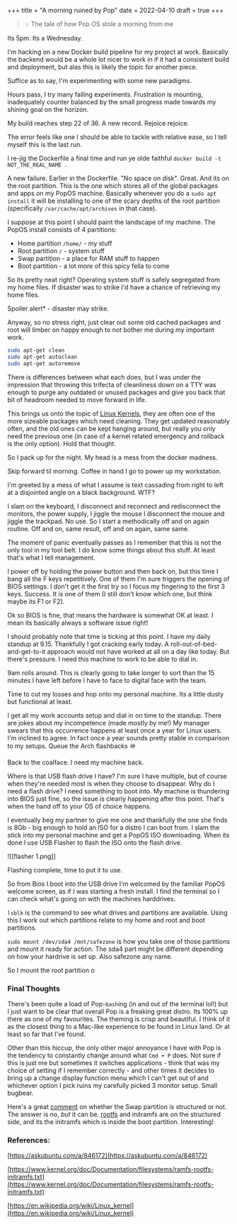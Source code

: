 +++
title = "A morning ruined by Pop"
date = 2022-04-10
draft = true
+++

> 💡 The tale of how Pop OS stole a morning from me

Its 5pm. Its a Wednesday.

I'm hacking on a new Docker build pipeline for my project at work. Basically the backend would be a whole lot nicer to work in if it had a consistent build and deployment, but alas this is likely the topic for another piece.

Suffice as to say, I'm experimenting with some new paradigms.

Hours pass, I try many failing experiments. Frustration is mounting, inadequately counter balanced by the small progress made towards my shining goal on the horizon.

My build reaches step 22 of 36. A new record. Rejoice rejoice.

The error feels like one I should be able to tackle with relative ease, so I tell myself this is the last run.

I re-jig the Dockerfile a final time and run ye olde faithful `docker build -t NOT_THE_REAL_NAME .`

A new failure. Earlier in the Dockerfile. "No space on disk". Great. And its on the root partition. This is the one which stores all of the global packages and apps on my PopOS machine. Basically whenever you do a `sudo apt install` it will be installing to one of the scary depths of the root partition (specifically `/var/cache/apt/archives` in that case).

I suppose at this point I should paint the landscape of my machine. The PopOS install consists of 4 partitions:

- Home partition `/home/` - my stuff
- Root partition `/` - system stuff
- Swap partition - a place for RAM stuff to happen
- Boot partition - a lot more of this spicy fella to come

So its pretty neat right? Operating system stuff is safely segregated from my home files. If disaster was to strike I'd have a chance of retrieving my home files.

Spoiler alert\* - disaster may strike.

Anyway, so no stress right, just clear out some old cached packages and root will limber on happy enough to not bother me during my important work.

```bash
sudo apt-get clean
sudo apt-get autoclean
sudo apt-get autoremove
```

There is differences between what each does, but I was under the impression that throwing this trifecta of cleanliness down on a TTY was enough to purge any outdated or unused packages and give you back that bit of headroom needed to move forward in life.

This brings us onto the topic of [Linux Kernels](https://en.wikipedia.org/wiki/Linux_kernel), they are often one of the more sizeable packages which need cleaning. They get updated reasonably often, and the old ones can be kept hanging around, but really you only need the previous one (in case of a kernel related emergency and rollback is the only option). Hold that thought.

So I pack up for the night. My head is a mess from the docker madness.

Skip forward til morning. Coffee in hand I go to power up my workstation.

I'm greeted by a mess of what I assume is text cassading from right to left at a disjointed angle on a black background. WTF?

I slam on the keyboard, I disconnect and reconnect and redisconnect the monitors, the power supply, I jiggle the mouse I disconnect the mouse and jiggle the trackpad. No use. So I start a methodically off and on again routine. Off and on, same result, off and on again, same same.

The moment of panic eventually passes as I remember that this is not the only tool in my tool belt. I do know some things about this stuff. At least that's what I tell management.

I power off by holding the power button and then back on, but this time I bang all the F keys repetitively. One of them I'm sure triggers the opening of BIOS settings. I don't get it the first try so I focus my fingering to the first 3 keys. Success. It is one of them (I still don't know which one, but think maybe its F1 or F2).

Ok so BIOS is fine, that means the hardware is somewhat OK at least. I mean its basically always a software issue right!

I should probably note that time is ticking at this point. I have my daily standup at 9.15. Thankfully I got cracking early today. A roll-out-of-bed-and-get-to-it approach would not have worked at all on a day like today. But there's pressure. I need this machine to work to be able to dial in.

9am rolls around. This is clearly going to take longer to sort than the 15 minutes I have left before I have to face to digital face with the team.

Time to cut my losses and hop onto my personal machine. Its a little dusty but functional at least.

I get all my work accounts setup and dial in on time to the standup. There are jokes about my incompetence (made mostly by me!) My manager swears that this occurrence happens at least once a year for Linux users. I'm inclined to agree. In fact once a year sounds pretty stable in comparison to my setups. Queue the Arch flashbacks 🪖

Back to the coalface. I need my machine back.

Where is that USB flash drive I have? I'm sure I have multiple, but of course when they're needed most is when they choose to disappear. Why do I need a flash drive? I need something to boot into. My machine is thundering into BIOS just fine, so the issue is clearly happening after this point. That's when the hand off to your OS of choice happens.

I eventually beg my partner to give me one and thankfully the one she finds is 8Gb - big enough to hold an ISO for a distro I can boot from. I slam the stick into my personal machine and get a PopOS ISO downloading. When its done I use USB Flasher to flash the ISO onto the flash drive.

![[flasher 1.png]]

Flashing complete, time to put it to use.

So from Bios I boot into the USB drive I'm welcomed by the familiar PopOS welcome screen, as if I was starting a fresh install. I find the terminal so I can check what's going on with the machines harddrives.

`lsblk` is the command to see what drives and partitions are available. Using this I work out which partitions relate to my home and root and boot partitions.

`sudo mount /dev/sda4 /mnt/safezone` is how you take one of those partitions and mount it ready for action. The sda4 part might be different depending on how your hardrive is set up. Also safezone any name.

So I mount the root partition o

### Final Thoughts

There's been quite a load of Pop-`bash`ing (in and out of the terminal lol!) but I just want to be clear that overall Pop is a freaking great distro. Its 100% up there as one of my favourites. The theming is crisp and beautiful. I think of it as the closest thing to a Mac-like experience to be found in Linux land. Or at least so far that I've found.

Other than this hiccup, the only other major annoyance I have with Pop is the tendency to constantly change around what `Cmd + P` does. Not sure if this is just me but sometimes it switches applications - think that was my choice of setting if I remember correctly - and other times it decides to bring up a change display function menu which I can't get out of and whichever option I pick ruins my carefully picked 3 monitor setup. Small bugbear.

Here's a great [comment](https://askubuntu.com/a/846172) on whether the Swap partition is structured or not. The answer is no, _but_ it can be. [rootfs](https://www.kernel.org/doc/Documentation/filesystems/ramfs-rootfs-initramfs.txt) and initramfs are on the structured side, and its the initramfs which is inside the boot partition. Interesting!

### References:

[](https://askubuntu.com/a/846172)[https://askubuntu.com/a/846172](https://askubuntu.com/a/846172)

[](https://www.kernel.org/doc/Documentation/filesystems/ramfs-rootfs-initramfs.txt)[https://www.kernel.org/doc/Documentation/filesystems/ramfs-rootfs-initramfs.txt](https://www.kernel.org/doc/Documentation/filesystems/ramfs-rootfs-initramfs.txt)

[](https://en.wikipedia.org/wiki/Linux_kernel)[https://en.wikipedia.org/wiki/Linux_kernel](https://en.wikipedia.org/wiki/Linux_kernel)
